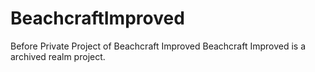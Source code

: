 # BeachcraftImproved

Before Private Project of Beachcraft Improved
Beachcraft Improved is a archived realm project.
